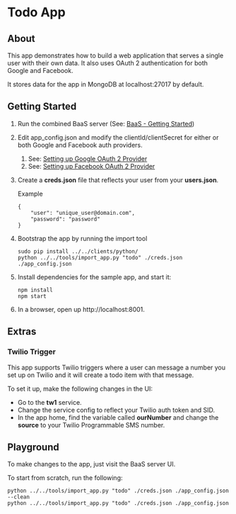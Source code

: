 # Todo App

## About
This app demonstrates how to build a web application that serves a single user with their own data. It also uses OAuth 2 authentication for both Google and Facebook.

It stores data for the app in MongoDB at localhost:27017 by default.

## Getting Started

1. Run the combined BaaS server (See: [BaaS - Getting Started](../../README.md))
2. Edit app_config.json and modify the clientId/clientSecret for either or both Google and Facebook auth providers.
	1. See: [Setting up Google OAuth 2 Provider](../../auth/builtin/oauth2/google/README.md)
	2. See: [Setting up Facebook OAuth 2 Provider](../../auth/builtin/oauth2/facebook/README.md)
3. Create a **creds.json** file that reflects your user from your **users.json**. 
	
	Example
	
	```
	{
   	    "user": "unique_user@domain.com",
	    "password": "password"
	}
	```
	
3. Bootstrap the app by running the import tool
	
	```
	sudo pip install ../../clients/python/
	python ../../tools/import_app.py "todo" ./creds.json ./app_config.json
	```

4. Install dependencies for the sample app, and start it:

	```
	npm install
	npm start
	```

5. In a browser, open up http://localhost:8001.

## Extras

### Twilio Trigger

This app supports Twilio triggers where a user can message a number you set up on Twilio and it will create a todo item with that message.

To set it up, make the following changes in the UI:

* Go to the **tw1** service.
* Change the service config to reflect your Twilio auth token and SID.
* In the app home, find the variable called **ourNumber** and change the **source** to your Twilio Programmable SMS number.

## Playground

To make changes to the app, just visit the BaaS server UI.

To start from scratch, run the following:

```
python ../../tools/import_app.py "todo" ./creds.json ./app_config.json --clean
python ../../tools/import_app.py "todo" ./creds.json ./app_config.json
```